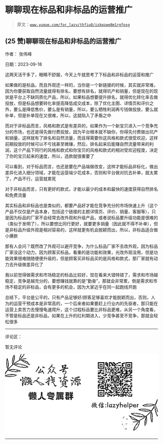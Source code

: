 # 聊聊现在标品和非标品的运营推广

> 原文：[`www.yuque.com/for_lazy/thfiu8/iskqzwe8m1rgfosg`](https://www.yuque.com/for_lazy/thfiu8/iskqzwe8m1rgfosg)

## (25 赞)聊聊现在标品和非标品的运营推广

作者： 张伟峰

日期：2023-09-18

这两天活干多了，眼睛不舒服，今天上午就思考了下标品和非标品的运营和推广

如果做的是标品，而且外观还一样的，当你是一个新链接的时候，其实就非常难，因为你要获取自然流量就得有排名，要想有排名，就得坑产和销量，但是现在的现状是平台上不缺同质化产品，所以，如果标品想要提升排名，就得优化转化率去做投放，但是标品想要转化率提高降低成交成本，除了优化主图、详情页和评价之外，要么是降低售价，要么是有销量，所以，要么牺牲利润再亏钱做投放，要么就补单，但是补单现在又很难，所以，这就陷入了矛盾之中

而对于非标品而言，风格和款式是有差异的，如果作为一个新宝贝进入一个竞争充分的市场，也还是得先做付费投放，因为平台根本就不缺你，你得先付费做出坑产和销量，这样就有了排名和自然流量，而且得需要你这风格和款式很受欢迎，这样前期投放的时候可以不亏钱甚至微赚，然后，排名起来后能赚自然流量带来的利润，这个产品下同行的风格和款式和你宝贝的风格和款式的相对受欢迎程度，决定了你的宝贝起来的速度，所以，选款就很重要了

可以看到，对于标品而言，也还是要在产品端做改变，这样才能标品非标化，做出差异化进入细分领域，才能在运营端少花成本，否则和平台做对抗去补单，就太累了，产品不行，运营就累死

对于非标品而言，只有更好的款式，才能以最少的成本和最快的速度获得自然排名和免费流量

其实标品和非标品也是类似的，都要产品好才能在竞争充分的市场快速上升（这个产品不仅仅是产品本身，包括这个链接的主题详情页、评价、销量、客服等），只是因为标品的厂家不会经常去改外观和升级产品，或者说标品要升级功能是很难的（类似于发明了），所以要想比同行更好，就要更多销量（因此就不得不补单），但是非标品升级外观是相对容易的，这样就更有机会脱颖而出，所以，非标品适合做小爆款

那有人会问？既然改了外观可以避开竞争，为什么标品厂家不去改外观，因为标品厂家没这个动力，因为顾客买标品，看重的是功能和效果，光改外观没用，但是功能效果很难随随便便升级的，但是顾客买非标品买的是风格和款式，那厂家就有动力去升级做差异化了

我以前觉得做需求和市场稳定的标品比较好，现在看来大错特错了，需求和市场越稳定，竞争是越充分的，要想赚钱就靠的是“勤奋”，那就会非常累，倒是需求和市场不稳定的非标品，会有更多的机会，因为大家近乎在同一起跑线开跑

总结下，平台是公平的，只有产品足够好/顾客足够喜欢才能脱颖而出，否则，人为的运营干预成本是非常高的，一个后来者如果要赶上行业内的先驱者，那只能在运营上卖苦力去慢慢龟速爬升，这个过程标品要比非标品更难，从另一个角度看，不管是标品还是非标品，如果在上升的红利期进入，少竞争甚至不竞争，那就会轻松很多

* * *

评论区：

暂无评论

![](img/1c37d505930596d12a88ab23e11aa07a.png)

* * *